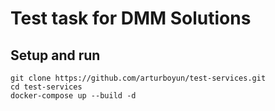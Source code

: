 # Test task for DMM Solutions
## Setup and run
```
git clone https://github.com/arturboyun/test-services.git
cd test-services
docker-compose up --build -d
```
